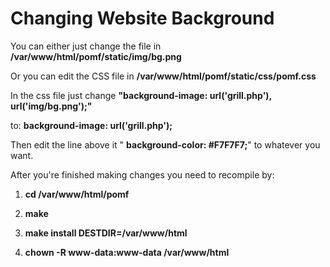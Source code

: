 # Changing Website Background

You can either just change the file in **/var/www/html/pomf/static/img/bg.png**

Or you can edit the CSS file in **/var/www/html/pomf/static/css/pomf.css**

In the css file just change  **&quot;background-image: url(&#39;grill.php&#39;), url(&#39;img/bg.png&#39;);&quot;**

to: **background-image: url(&#39;grill.php&#39;);**

Then edit the line above it &quot; **background-color: #F7F7F7;**&quot; to whatever you want.

After you&#39;re finished making changes you need to recompile by:

1.  **cd /var/www/html/pomf**

2.  **make**

3.  **make install DESTDIR=/var/www/html**

4.  **chown -R www-data:www-data /var/www/html**